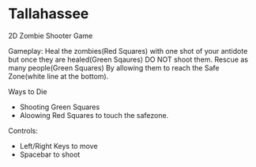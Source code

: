 # Tallahassee
2D Zombie Shooter Game

Gameplay:
Heal the zombies(Red Squares) with one shot of your antidote but once they are healed(Green Sqaures) DO NOT shoot them. 
Rescue as many people(Green Squares) By allowing them to reach the Safe Zone(white line at the bottom).

Ways to Die
- Shooting Green Squares
- Aloowing Red Squares to touch the safezone.

Controls:
- Left/Right Keys to move
- Spacebar to shoot
